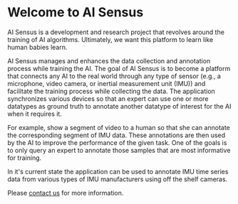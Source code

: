 # Welcome to AI Sensus

AI Sensus is a development and research project that revolves around the training of AI algorithms. Ultimately, we want this platform to learn like human babies learn. 

AI Sensus manages and enhances the data collection and annotation process while training the AI. The goal of AI Sensus is to become a platform that connects any AI to the real world through any type of sensor (e.g., a microphone, video camera, or inertial measurement unit (IMU)) and facilitate the training process while collecting the data. The application synchronizes various devices so that an expert can use one or more datatypes as ground truth to annotate another datatype of interest for the AI when it requires it. 

For example, show a segment of video to a human so that she can annotate the corresponding segment of IMU data. These annotations are then used by the AI to improve the performance of the given task. One of the goals is to only query an expert to annotate those samples that are most informative for training.

In it's current state the application can be used to annotate IMU time series data from various types of IMU manufacturers using off the shelf cameras. 

Please [contact us](mailto:j.w.kamminga@utwente.nl) for more information.

